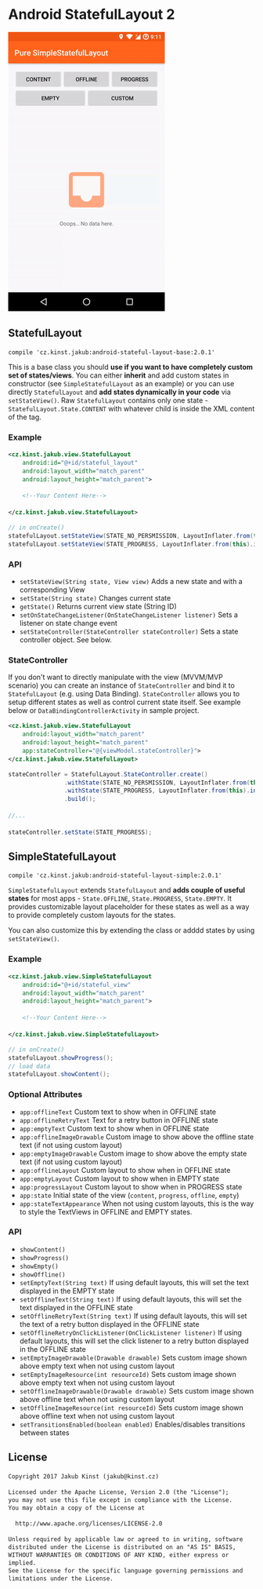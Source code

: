 # Android StatefulLayout 2
![alt text](screen.gif)

## StatefulLayout
    compile 'cz.kinst.jakub:android-stateful-layout-base:2.0.1'
    
This is a base class you should **use if you want to have completely custom set of states/views**. You can either **inherit** and add custom states in constructor 
(see `SimpleStatefulLayout` as an example) or you can use directly `StatefulLayout` and **add states dynamically in your code** via `setStateView()`. Raw `StatefulLayout` 
contains only one state - `StatefulLayout.State.CONTENT` with whatever child is inside the XML content of the tag.

### Example
```xml
<cz.kinst.jakub.view.StatefulLayout
	android:id="@+id/stateful_layout"
	android:layout_width="match_parent"
	android:layout_height="match_parent">
	
	<!--Your Content Here-->
		
</cz.kinst.jakub.view.StatefulLayout>
```
```java
// in onCreate()
statefulLayout.setStateView(STATE_NO_PERSMISSION, LayoutInflater.from(this).inflate(R.layout.state_no_permission, null));
statefulLayout.setStateView(STATE_PROGRESS, LayoutInflater.from(this).inflate(R.layout.state_progress, null));
```

### API
- `setStateView(String state, View view)` Adds a new state and with a corresponding View
- `setState(String state)` Changes current state
- `getState()` Returns current view state (String ID)
- `setOnStateChangeListener(OnStateChangeListener listener)` Sets a listener on state change event
- `setStateController(StateController stateController)` Sets a state controller object. See below.

### StateController
If you don't want to directly manipulate with the view (MVVM/MVP scenario) you can create an instance of `StateController` 
and bind it to `StatefulLayout` (e.g. using Data Binding). `StateController` allows you to setup different states as well as control current state itself. 
See example below or `DataBindingControllerActivity` in sample project.

```xml
<cz.kinst.jakub.view.StatefulLayout
	android:layout_width="match_parent"
	android:layout_height="match_parent"
	app:stateController="@{viewModel.stateController}">
</cz.kinst.jakub.view.StatefulLayout>
```
```java
stateController = StatefulLayout.StateController.create()
				.withState(STATE_NO_PERSMISSION, LayoutInflater.from(this).inflate(R.layout.state_no_permission, null))
				.withState(STATE_PROGRESS, LayoutInflater.from(this).inflate(R.layout.state_progress, null))
				.build();

//...

stateController.setState(STATE_PROGRESS);
```

## SimpleStatefulLayout
    compile 'cz.kinst.jakub:android-stateful-layout-simple:2.0.1'
    
`SimpleStatefulLayout` extends `StatefulLayout` and **adds couple of useful states** for most apps - `State.OFFLINE`, `State.PROGRESS`, `State.EMPTY`. It provides customizable layout
placeholder for these states as well as a way to provide completely custom layouts for the states.

You can also customize this by extending the class or adddd states by using `setStateView()`.

### Example
```xml
<cz.kinst.jakub.view.SimpleStatefulLayout
	android:id="@+id/stateful_view"
	android:layout_width="match_parent"
	android:layout_height="match_parent">
	
	<!--Your Content Here-->
		
</cz.kinst.jakub.view.SimpleStatefulLayout>
```
```java
// in onCreate()
statefulLayout.showProgress();
// load data
statefulLayout.showContent();
```

### Optional Attributes
- `app:offlineText` Custom text to show when in OFFLINE state
- `app:offlineRetryText` Text for a retry button in OFFLINE state
- `app:emptyText` Custom text to show when in OFFLINE state
- `app:offlineImageDrawable` Custom image to show above the offline state text (if not using custom layout)
- `app:emptyImageDrawable` Custom image to show above the empty state text (if not using custom layout)
- `app:offlineLayout` Custom layout to show when in OFFLINE state
- `app:emptyLayout` Custom layout to show when in EMPTY state
- `app:progressLayout` Custom layout to show when in PROGRESS state
- `app:state` Initial state of the view (`content`, `progress`, `offline`, `empty`)
- `app:stateTextAppearance` When not using custom layouts, this is the way to style the TextViews in OFFLINE and EMPTY states.

### API
- `showContent()`
- `showProgress()`
- `showEmpty()`
- `showOffline()`
- `setEmptyText(String text)` If using default layouts, this will set the text displayed in the EMPTY state
- `setOfflineText(String text)` If using default layouts, this will set the text displayed in the OFFLINE state
- `setOfflineRetryText(String text)` If using default layouts, this will set the text of a retry button displayed in the OFFLINE state
- `setOfflineRetryOnClickListener(OnClickListener listener)` If using default layouts, this will set the click listener to a retry button displayed in the OFFLINE state
- `setEmptyImageDrawable(Drawable drawable)` Sets custom image shown above empty text when not using custom layout
- `setEmptyImageResource(int resourceId)` Sets custom image shown above empty text when not using custom layout
- `setOfflineImageDrawable(Drawable drawable)` Sets custom image shown above offline text when not using custom layout
- `setOfflineImageResource(int resourceId)` Sets custom image shown above offline text when not using custom layout
- `setTransitionsEnabled(boolean enabled)` Enables/disables transitions between states

## License
    Copyright 2017 Jakub Kinst (jakub@kinst.cz)
    
    Licensed under the Apache License, Version 2.0 (the "License");
    you may not use this file except in compliance with the License.
    You may obtain a copy of the License at
    
      http://www.apache.org/licenses/LICENSE-2.0
    
    Unless required by applicable law or agreed to in writing, software
    distributed under the License is distributed on an "AS IS" BASIS,
    WITHOUT WARRANTIES OR CONDITIONS OF ANY KIND, either express or implied.
    See the License for the specific language governing permissions and
    limitations under the License.


